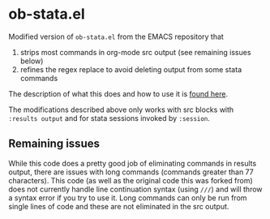 # ob-stata.el
Modified version of `ob-stata.el` from the EMACS repository that
1. strips most commands in org-mode src output (see remaining issues below)
2. refines the regex replace to avoid deleting output from some stata commands

The description of what this does and how to use it is [found here](http://rlhick.people.wm.edu/posts/stata-and-literate-programming-in-emacs-org-mode.html).

The modifications described above only works with src blocks with `:results output` and for stata sessions invoked by `:session`. 

## Remaining issues
While this code does a pretty good job of eliminating commands in results output, there are issues with long commands (commands greater than 77 characters).  This code (as well as the original code this was forked from) does not currently handle line continuation syntax (using `///`) and will throw a syntax error if you try to use it.  Long commands can only be run from single lines of code and these are not eliminated in the src output.
